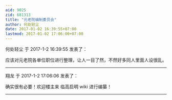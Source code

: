 ```yaml
---
aid: 9025
zid: 681313
title: "元老院编制委员会"
author: 何处轻尘
date: 2017-01-02 16:39:55+07:00
lastmod: 2017-01-02 17:06:00+07:00
---
```


何处轻尘 于 2017-1-2 16:39:55 发表了：

应该对元老院各单位职位进行整理，让人一目了然，不然好多同人里面人设很乱。

---

翔龙 于 2017-1-2 17:06:06 发表了：

确实很有必要！欢迎楼主来
临高启明 wiki
进行编纂！

---

